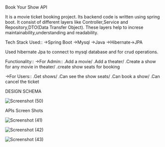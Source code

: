 Book Your Show API

It is a movie ticket booking project.
Its backend code is written using spring boot.
It consist of different layers like Controller,Service and Repository,DTO(Data Transfer Object).
These layers help to increse maintainability,understanding and readability.

Tech Stack Used::
->Spring Boot
->Mysql
->Java
->Hibernate->JPA

Used hibernate Jpa to connect to mysql database and for crud operations.

Functionality::
->For Admin::
  .Add a movie/
  .Add a theater/
  .Create a show for any movie in theater/
  .create show seats for booking
  
->For Users::
  .Get shows/
  .Can see the show seats/
  .Can book a show/
  .Can cancel the ticket
  
DESIGN SCHEMA 

![Screenshot (50)](https://user-images.githubusercontent.com/22121873/227790145-0acc9b6b-d61a-41dc-be1a-fb7048200a7c.png)

APIs Screen Shots

![Screenshot (41)](https://user-images.githubusercontent.com/22121873/227790235-778c708c-7a73-4a50-ac83-264685147d1a.png)

![Screenshot (42)](https://user-images.githubusercontent.com/22121873/227790249-80ffdb9f-7497-427d-a947-b10bdcd79995.png)

![Screenshot (43)](https://user-images.githubusercontent.com/22121873/227790262-20ac4095-a982-4a77-a888-8a943260550f.png)


